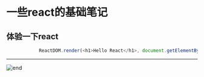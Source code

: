 
# 一些react的基础笔记

## 体验一下react

```js
			ReactDOM.render(<h1>Hello React</h1>, document.getElementById('root'));
```
















































------
![end](https://gitee.com/techpang/img_emoji_libs/raw/master/img_bed/markdown_images/end.jpg '富婆加我吧不想努力了')
